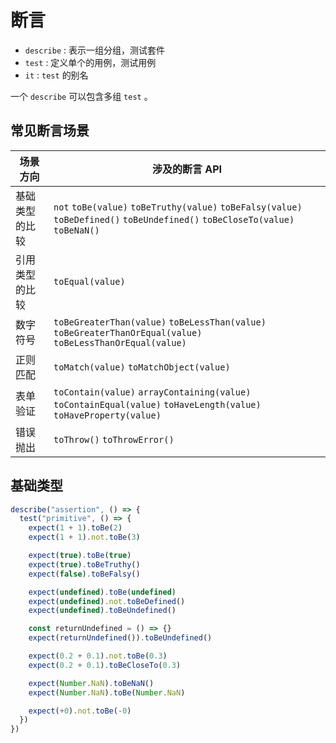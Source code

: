 # 断言

- `describe` : 表示一组分组，测试套件
- `test` : 定义单个的用例，测试用例
- `it` : `test` 的别名

一个 `describe` 可以包含多组 `test` 。

## 常见断言场景

| 场景方向       | 涉及的断言 API                                                                                                                |
| -------------- | ----------------------------------------------------------------------------------------------------------------------------- |
| 基础类型的比较 | `not` `toBe(value)` `toBeTruthy(value)` `toBeFalsy(value)` `toBeDefined()` `toBeUndefined()` `toBeCloseTo(value)` `toBeNaN()` |
| 引用类型的比较 | `toEqual(value)`                                                                                                              |
| 数字符号       | `toBeGreaterThan(value)` `toBeLessThan(value)` `toBeGreaterThanOrEqual(value)` `toBeLessThanOrEqual(value)`                   |
| 正则匹配       | `toMatch(value)` `toMatchObject(value)`                                                                                       |
| 表单验证       | `toContain(value)` `arrayContaining(value)` `toContainEqual(value)` `toHaveLength(value)` `toHaveProperty(value)`             |
| 错误抛出       | `toThrow()` `toThrowError()`                                                                                                  |

## 基础类型

```ts
describe("assertion", () => {
  test("primitive", () => {
    expect(1 + 1).toBe(2)
    expect(1 + 1).not.toBe(3)

    expect(true).toBe(true)
    expect(true).toBeTruthy()
    expect(false).toBeFalsy()

    expect(undefined).toBe(undefined)
    expect(undefined).not.toBeDefined()
    expect(undefined).toBeUndefined()

    const returnUndefined = () => {}
    expect(returnUndefined()).toBeUndefined()

    expect(0.2 + 0.1).not.toBe(0.3)
    expect(0.2 + 0.1).toBeCloseTo(0.3)

    expect(Number.NaN).toBeNaN()
    expect(Number.NaN).toBe(Number.NaN)

    expect(+0).not.toBe(-0)
  })
})
```
